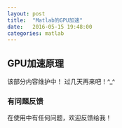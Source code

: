 ```yaml
---
layout: post
title:  "Matlab的GPU加速"
date:   2016-05-15 19:48:00
categories: matlab
---
```



## GPU加速原理

该部分内容维护中！
过几天再来吧！^_^


### 有问题反馈
在使用中有任何问题，欢迎反馈给我！
